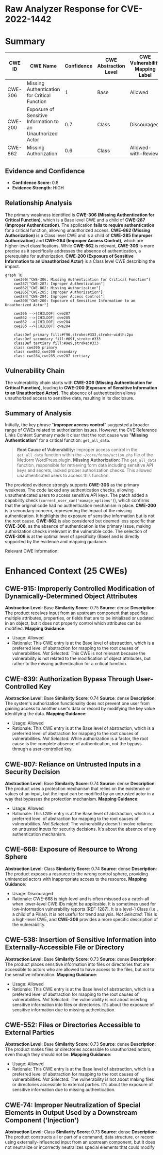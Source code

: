# Raw Analyzer Response for CVE-2022-1442

# Summary
| CWE ID | CWE Name | Confidence | CWE Abstraction Level | CWE Vulnerability Mapping Label | CWE-Vulnerability Mapping Notes |
|---|---|---|---|---|---|
| CWE-306 | Missing Authentication for Critical Function | 1 | Base | Allowed | Primary CWE |
| CWE-200 | Exposure of Sensitive Information to an Unauthorized Actor | 0.7 | Class | Discouraged | Secondary Candidate |
| CWE-862 | Missing Authorization | 0.6 | Class | Allowed-with-Review | Secondary Candidate |

## Evidence and Confidence

*   **Confidence Score:** 0.8
*   **Evidence Strength:** HIGH

## Relationship Analysis
The primary weakness identified is **CWE-306 (Missing Authentication for Critical Function)**, which is a Base level CWE and a child of **CWE-287 (Improper Authentication)**. The application **fails to require authentication** for a critical function, allowing unauthorized access. **CWE-862 (Missing Authorization)** is a Class level CWE and is a child of **CWE-285 (Improper Authorization)** and **CWE-284 (Improper Access Control)**, which are higher-level classifications. While **CWE-862** is relevant, **CWE-306** is more precise as it specifically addresses the absence of authentication, a prerequisite for authorization. **CWE-200 (Exposure of Sensitive Information to an Unauthorized Actor)** is a Class level CWE describing the impact.

```mermaid
graph TD
    cwe306["CWE-306: Missing Authentication for Critical Function"]
    cwe287["CWE-287: Improper Authentication"]
    cwe862["CWE-862: Missing Authorization"]
    cwe285["CWE-285: Improper Authorization"]
    cwe284["CWE-284: Improper Access Control"]
    cwe200["CWE-200: Exposure of Sensitive Information to an Unauthorized Actor"]

    cwe306 -->|CHILDOF| cwe287
    cwe862 -->|CHILDOF| cwe285
    cwe862 -->|CHILDOF| cwe284
    cwe285 -->|CHILDOF| cwe284
    
    classDef primary fill:#f96,stroke:#333,stroke-width:2px
    classDef secondary fill:#69f,stroke:#333
    classDef tertiary fill:#9e9,stroke:#333
    class cwe306 primary
    class cwe862,cwe200 secondary
    class cwe284,cwe285,cwe287 tertiary
```

## Vulnerability Chain
The vulnerability chain starts with **CWE-306 (Missing Authentication for Critical Function)**, leading to **CWE-200 (Exposure of Sensitive Information to an Unauthorized Actor)**. The absence of authentication allows unauthorized access to sensitive data, resulting in its disclosure.

## Summary of Analysis
Initially, the key phrase "**improper access control**" suggested a broader range of CWEs related to authorization issues. However, the CVE Reference Links Content Summary made it clear that the root cause was "**Missing Authentication**" for a critical function: `get_all_data`.
> **Root Cause of Vulnerability:** Improper access control in the `get_all_data` function within the `~/core/forms/action.php` file of the Metform WordPress plugin.
> **Missing Authorization:** The `get_all_data` function, responsible for retrieving form data including sensitive API keys and secrets, lacked proper authorization checks. This allowed unauthenticated users to access this function.

The provided evidence strongly supports **CWE-306** as the primary weakness. The code lacked any authentication checks, allowing unauthenticated users to access sensitive API keys. The patch added a capability check (`current_user_can('manage_options')`), which confirms that the original code had no authentication mechanism in place.
**CWE-200** is a secondary concern, representing the impact of the missing authentication. It highlights the exposure of sensitive information but is not the root cause.
**CWE-862** is also considered but deemed less specific than **CWE-306**, as the absence of authentication is the primary issue, making authorization checks irrelevant in the vulnerable code.
The selection of **CWE-306** is at the optimal level of specificity (Base) and is directly supported by the evidence and mapping guidance.

Relevant CWE Information:

# Enhanced Context (25 CWEs)
## CWE-915: Improperly Controlled Modification of Dynamically-Determined Object Attributes
**Abstraction Level**: Base
**Similarity Score**: 0.75
**Source**: dense
**Description**:
The product receives input from an upstream component that specifies multiple attributes, properties, or fields that are to be initialized or updated in an object, but it does not properly control which attributes can be modified.
**Mapping Guidance**:
- Usage: Allowed
- Rationale: This CWE entry is at the Base level of abstraction, which is a preferred level of abstraction for mapping to the root causes of vulnerabilities.
*Not Selected:* This CWE is not relevant because the vulnerability is not related to the modification of object attributes, but rather to the missing authentication for a critical function.

## CWE-639: Authorization Bypass Through User-Controlled Key
**Abstraction Level**: Base
**Similarity Score**: 0.74
**Source**: dense
**Description**:
The system's authorization functionality does not prevent one user from gaining access to another user's data or record by modifying the key value identifying the data.
**Mapping Guidance**:
- Usage: Allowed
- Rationale: This CWE entry is at the Base level of abstraction, which is a preferred level of abstraction for mapping to the root causes of vulnerabilities.
*Not Selected:* While authorization is a factor, the root cause is the complete absence of authentication, not the bypass through a user-controlled key.

## CWE-807: Reliance on Untrusted Inputs in a Security Decision
**Abstraction Level**: Base
**Similarity Score**: 0.74
**Source**: dense
**Description**:
The product uses a protection mechanism that relies on the existence or values of an input, but the input can be modified by an untrusted actor in a way that bypasses the protection mechanism.
**Mapping Guidance**:
- Usage: Allowed
- Rationale: This CWE entry is at the Base level of abstraction, which is a preferred level of abstraction for mapping to the root causes of vulnerabilities.
*Not Selected:* The vulnerability doesn't involve reliance on untrusted inputs for security decisions. It's about the absence of any authentication mechanism.

## CWE-668: Exposure of Resource to Wrong Sphere
**Abstraction Level**: Class
**Similarity Score**: 0.74
**Source**: dense
**Description**:
The product exposes a resource to the wrong control sphere, providing unintended actors with inappropriate access to the resource.
**Mapping Guidance**:
- Usage: Discouraged
- Rationale: CWE-668 is high-level and is often misused as a catch-all when lower-level CWE IDs might be applicable. It is sometimes used for low-information vulnerability reports [REF-1287]. It is a level-1 Class (i.e., a child of a Pillar). It is not useful for trend analysis.
*Not Selected:* This is a high-level CWE, and **CWE-306** provides a more specific description of the vulnerability.

## CWE-538: Insertion of Sensitive Information into Externally-Accessible File or Directory
**Abstraction Level**: Base
**Similarity Score**: 0.73
**Source**: dense
**Description**:
The product places sensitive information into files or directories that are accessible to actors who are allowed to have access to the files, but not to the sensitive information.
**Mapping Guidance**:
- Usage: Allowed
- Rationale: This CWE entry is at the Base level of abstraction, which is a preferred level of abstraction for mapping to the root causes of vulnerabilities.
*Not Selected:* The vulnerability is not about inserting sensitive information into files or directories. It's about the exposure of sensitive information due to missing authentication.

## CWE-552: Files or Directories Accessible to External Parties
**Abstraction Level**: Base
**Similarity Score**: 0.73
**Source**: dense
**Description**:
The product makes files or directories accessible to unauthorized actors, even though they should not be.
**Mapping Guidance**:
- Usage: Allowed
- Rationale: This CWE entry is at the Base level of abstraction, which is a preferred level of abstraction for mapping to the root causes of vulnerabilities.
*Not Selected:* The vulnerability is not about making files or directories accessible to external parties. It's about the exposure of sensitive information due to missing authentication.

## CWE-74: Improper Neutralization of Special Elements in Output Used by a Downstream Component ('Injection')
**Abstraction Level**: Class
**Similarity Score**: 0.73
**Source**: dense
**Description**:
The product constructs all or part of a command, data structure, or record using externally-influenced input from an upstream component, but it does not neutralize or incorrectly neutralizes special elements that could modify
